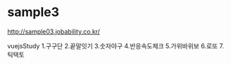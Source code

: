 # sample3


http://sample03.jobability.co.kr/


vuejsStudy
1.구구단
2.끝말잇기
3.숫자야구
4.반응속도체크
5.가위바위보
6.로또
7.틱택토
